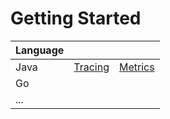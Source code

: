 # Getting Started

| Language |  |  |
| :--- | :--- | :--- |
| Java | [Tracing](tracing/tracing.md) | [Metrics](metrics/) |
| Go |  |  |
| ... |  |  |



